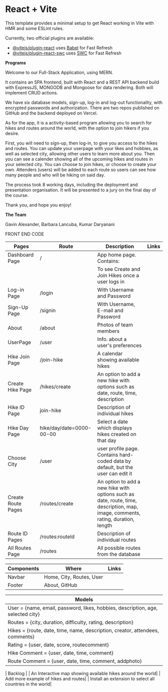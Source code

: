 # React + Vite

This template provides a minimal setup to get React working in Vite with HMR and some ESLint rules.

Currently, two official plugins are available:

- [@vitejs/plugin-react](https://github.com/vitejs/vite-plugin-react/blob/main/packages/plugin-react/README.md) uses [Babel](https://babeljs.io/) for Fast Refresh
- [@vitejs/plugin-react-swc](https://github.com/vitejs/vite-plugin-react-swc) uses [SWC](https://swc.rs/) for Fast Refresh

<b>Programs</b>

Welcome to our Full-Stack Application, using MERN. 

It contains an SPA frontend, built with React and a REST API backend build with ExpressJS, MONGODB and Mongoose for data rendering. Both will implement CRUD actions. 

We have six database models, sign-up, log-in and log-out functionality, with encrypted passwords and authorization. There are two repos published on GitHub and the backend deployed on Vercel. 

As for the app, it is a activity-based program allowing you to search for hikes and routes around the world, with the option to join hikers if you desire. 

First, you will need to sign-up, then log-in, to give you access to the hikes and routes. You can update your userpage with your likes and hobbies, as well as selected city, allowing other users to learn more about you. Then you can see a calender showing all of the upcoming hikes and routes in your selected city. You can choose to join hikes, or choose to create your own. Attenders (users) will be added to each route so users can see how many people and who will be hiking on said day.

The process took 8 working days, including the deployment and presentation organisation. It will be presented to a jury on the final day of the course. 

Thank you, and hope you enjoy!


<b>The Team</b>

Gavin Alexander, Barbara Lancuba, Kumar Daryanani 


FRONT END CODE


| Pages | Route | Description | Links |
| --- | --- | --- | --- |
| Dashboard Page | / | App home page. Contains:
|   |   | To see Create and Join Hikes once a user logs in | 
| Log-in Page | /login | With Username and Password |   |
| Sign-Up Page | /signin | With Username, E-mail and Password |   |
| About | /about | Photos of team members |   |
| UserPage | /user | Info. about a user's preferences |   |
| Hike Join Page | /join-hike | A calendar showing available hikes |   |
| Create Hike Page | /hikes/create | An option to add a new hike with options such as date, route, time, description |   |
| Hike ID Page | join-hike | Description of individual hikes |   |
| Hike Day Page | hike/day/date=0000-00-00 | Select a date which displays hikes created on that day |   |
| Choose City | /user | user profile page. Contains hard-coded data by default, but the user can edit it |   |
| Create Route Pages | /routes/create | An option to add a new hike with options such as date, route, time, description, map, image, comments, rating, duration, length |   |
| Route ID Pages | /routes:routeId | Description of individual routes |   |
| All Routes Page | /routes | All possible routes from the database |   |


| Components | Where | Links |
| --- | --- | --- |
| Navbar | Home, City, Routes, User|
| Footer | About, GitHub |

| Models |
| --- |
| User = {name, email, password, likes, hobbies, description, age, selected city} |
| Routes = {city, duration, difficulty, rating, description} |
| Hikes = {route, date, time, name, description, creator, attendees, comments} |
| Rating = {user, date, score, routecomment} |
| Hike Comment = {user, date, time, comment} |
| Route Comment = {user, date, time, comment, addphoto} |


| Backlog |
| An Interactive map showing available hikes around the world|
| Add more example of hikes and routes|
| Install an extension to select all countries in the world|

